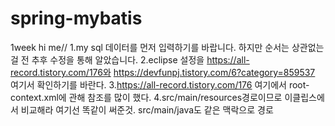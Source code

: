 # spring-mybatis
1week 
hi me//
1.my sql 데이터를 먼저 입력하기를 바랍니다. 하지만 순서는 상관없는걸 전 추후 수정을 통해 알았습니다.
2.eclipse 설정을 https://all-record.tistory.com/176와 https://devfunpj.tistory.com/6?category=859537
여기서 확인하기를 바란다.
3.https://all-record.tistory.com/176 여기에서 root-context.xml에 관해 참조를 많이 했다.
4.src/main/resources경로이므로 이클립스에서 비교해라 여기선 똑같이 써준것.
src/main/java도 같은 맥락으로 경로 
